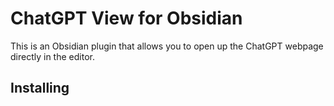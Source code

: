 # ChatGPT View for Obsidian

This is an Obsidian plugin that allows you to open up the ChatGPT webpage directly in the editor.

## Installing


